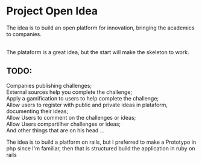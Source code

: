 # Project Open Idea

The idea is to build an open platform for innovation, bringing the academics to companies.<br><br>

The plataform is a great idea, but the start will make the skeleton to work.

## TODO:
Companies publishing challenges;<br>
External sources help you complete the challenge;<br>
Apply a gamification to users to help complete the challenge;<br>
Allow users to register with public and private ideas in plataform, documenting their ideas;<br>
Allow Users to comment on the challenges or ideas;<br>
Allow Users compartilher challenges or ideas;<br>
And other things that are on his head ...<br>

The idea is to build a platform on rails, but I preferred to make a Prototypo in php since I'm familiar, then that is structured build the application in ruby on rails
